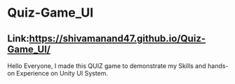 # Quiz-Game_UI
## Link:https://shivamanand47.github.io/Quiz-Game_UI/
Hello Everyone, I made this QUIZ game to demonstrate my Skills and hands-on Experience on Unity UI System.
